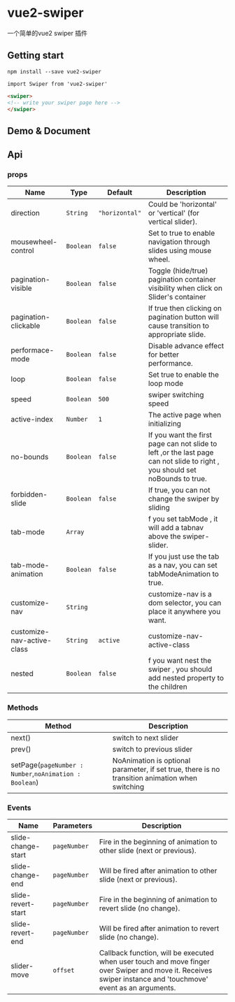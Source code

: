 # vue2-swiper
 一个简单的vue2 swiper 插件

## Getting start
```bush
npm install --save vue2-swiper
```
```javascrit
import Swiper from 'vue2-swiper'
```
```html
<swiper>
<!-- write your swiper page here -->
</swiper>
```
## Demo & Document

## Api
### props
| Name                 | Type      | Default      | Description                                                        |
|----------------------|-----------|--------------|--------------------------------------------------------------------|
| direction            | `String`  | `"horizontal"` | Could be 'horizontal' or 'vertical' (for vertical slider).         |
| mousewheel-control   | `Boolean` | `false`       | Set to true to enable navigation through slides using mouse wheel. |
| pagination-visible   | `Boolean` | `false`      | Toggle (hide/true) pagination container visibility when click on Slider's container    |
| pagination-clickable | `Boolean` | `false`      | If true then clicking on pagination button will cause transition to appropriate slide. |
| performace-mode      | `Boolean` | `false`      | Disable advance effect for better performance.                     |
| loop                 | `Boolean` | `false`      | Set true to enable the loop mode                         |
| speed                | `Boolean` | `500`        | swiper switching speed |
| active-index          | `Number`  |    `1`       | The active page when initializing |
| no-bounds            | `Boolean` | `false`      | If you want the first page can not slide to left ,or the last page can not slide to right , you should set noBounds to true. |
| forbidden-slide      | `Boolean` | `false`      | If true, you can not change the swiper by sliding  |
| tab-mode  | `Array`  |           | f you set tabMode , it will add a tabnav above the swiper-slider. |
| tab-mode-animation   | `Boolean` | `false`      |  If you just use the tab as a nav, you can set tabModeAnimation to true. |
| customize-nav  | `String`  | | customize-nav is a dom selector, you can place it anywhere you want.  |
| customize-nav-active-class | `String`  |   `active`   |  customize-nav-active-class |
| nested                | `Boolean` |    `false`   | f you want nest the swiper , you should add nested property to the children |

### Methods
| Method            | Description              |
|-------------------|--------------------------|
| next()            | switch to next slider            |
| prev()            | switch to previous slider        |
| setPage(`pageNumber : Number`,`noAnimation : Boolean`) | NoAnimation is optional parameter, if set true, there is no transition animation when switching|

### Events
| Name                            | Parameters | Description                                                                                                                                                  |
|--------------------|------------|--------------------------------------------------------------------------------------------------------------------------------------------------------------|
| slide-change-start | `pageNumber`     | Fire in the beginning of animation to other slide (next or previous).                                                                                        |
| slide-change-end   | `pageNumber`     | Will be fired after animation to other slide (next or previous).                                                                                             |
| slide-revert-start | `pageNumber`     | Fire in the beginning of animation to revert slide (no change).                                                                                              |
| slide-revert-end   | `pageNumber`     | Will be fired after animation to revert slide (no change).                                                                                                   |
| slider-move        | `offset`         | Callback function, will be executed when user touch and move finger over Swiper and move it. Receives swiper instance and 'touchmove' event as an arguments. |